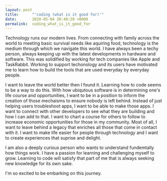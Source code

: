 ```yaml
---
layout: post
title:      "'coding (what is it good for)'"
date:       2020-05-04 20:40:20 +0000
permalink:  coding_what_is_it_good_for
---
```



Technology runs our modern lives. From connecting with family across the world to meeting basic survival needs like aquiring food, technology is the medium through which we navigate this world. I have always been a techy person, always keeping up with the latest developments in hardware and software. This was solidified by working for tech companies like Apple and TaskRabbit. Working to support techonology and its users have motivated me to learn how to build the tools that are used everyday by everyday people. 

I want to leave the world better then I found it. Learning how to code seems to be a way to do this. With how ubiqutous software is in determining one's life course and opportunities, I want to be in a position to inform the creation of those mechaisms to ensure nobody is left behind. Instead of just helping users troubleshoot apps, I want to be able to make those apps. I want to connect with other developers to see what they are building and how I can add to that. I want to chart a course for others to follow to increase economic opportunities for those in my community. Most of all, I want to leave behind a legacy that enriches all those that come in contact with it. I want to make life easier for people through technology and I want to create experiences that suprise and delight.

I am also a deeply curious person who wants to understand fundemtally how things work. I have a passion for learning and challenging myself to grow. Learning to code will satisfy that part of me that is always seeking new knowledge for its own sake. 

I'm so excited to be embarking on this journey. 
